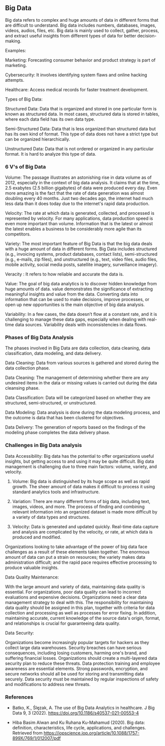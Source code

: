 ## Big Data

Big data refers to complex and huge amounts of data in different forms that are difficult to understand. Big data includes numbers, databases, images, videos, audios, files, etc. Big data is mainly used to collect, gather, process, and extract useful insights from different types of data for better decision-making.

Examples:

Marketing: Forecasting consumer behavior and product strategy is part of marketing.

Cybersecurity: It involves identifying system flaws and online hacking attempts.

Healthcare: Access medical records for faster treatment development.

Types of Big Data:

Structured Data: Data that is organized and stored in one particular form is known as structured data. In most cases, structured data is stored in tables, where each data field has its own data type.

Semi-Structured Data: Data that is less organized than structured data but has its own kind of format. This type of data does not have a strict type but can be organized hierarchically.

Unstructured Data: Data that is not ordered or organized in any particular format. It is hard to analyze this type of data. 

### 6 V's of Big Data

Volume: The passage illustrates an astonishing rise in data volume as of 2012, especially in the context of big data analysis. It claims that at the time, 2.5 exabytes (2.5 billion gigabytes) of data were produced every day. Even more amazing is the fact that the rate of data generation was almost doubling every 40 months. Just two decades ago, the internet had much less data than it does today due to the internet's rapid data production.

Velocity: The rate at which data is generated, collected, and processed is represented by velocity. For many applications, data production speed is even more important than volume. Information that is the latest or almost the latest enables a business to be considerably more agile than its competitors.

Variety: The most important feature of Big Data is that the big data deals with a huge amount of data in different forms. Big Data includes structured (e.g., invoicing systems, product databases, contact lists), semi-structured (e.g., e-mails, zip files), and unstructured (e.g., text, video files, audio files, mobile activity, social media posts, satellite imagery, surveillance imagery).

Veracity : It refers to how reliable and accurate the data is.

Value: The goal of big data analytics is to discover hidden knowledge from huge amounts of data. value demonstrates the significance of extracting meaningful insights and value from the data. Converting data into information that can be used to make decisions, improve processes, or open up new opportunities is the main objective of big data analysis.

Variability: In a few cases, the data doesn’t flow at a constant rate, and it is challenging to manage these data gaps, especially when dealing with real-time data sources. Variability deals with inconsistencies in data flows.

### Phases of Big Data Analysis

The phases involved in Big Data are data collection, data cleaning, data classification, data modeling, and data delivery.

Data Cleaning: Data from various sources is gathered and stored during the data collection phase.

Data Cleaning: The management of determining whether there are any undesired items in the data or missing values is carried out during the data cleansing phase.

Data Classification: Data will be categorized based on whether they are structured, semi-structured, or unstructured.

Data Modeling: Data analysis is done during the data modeling process, and the outcome is data that has been clustered for objectives.

Data Delivery: The generation of reports based on the findings of the modeling phase completes the data delivery phase.


### Challenges in Big Data analysis

Data Accessibility: Big data has the potential to offer organizations useful insights, but getting access to and using it may be quite difficult. Big data management is challenging due to three main factors: volume, variety, and velocity.

1. Volume: Big data is distinguished by its huge scope as well as rapid growth. The sheer amount of data makes it difficult to process it using standard analytics tools and infrastructure.

2. Variation: There are many different forms of big data, including text, images, videos, and more. The process of finding and combining relevant information into an organized dataset is made more difficult by a variety of data types and structures.

3. Velocity: Data is generated and updated quickly. Real-time data capture and analysis are complicated by the velocity, or rate, at which data is produced and modified.

Organizations looking to take advantage of the power of big data face challenges as a result of these elements taken together. The enormous amount of data can put a strain on resources; the variety makes data administration difficult; and the rapid pace requires effective processing to produce valuable insights.


Data Quality Maintenance:

With the large amount and variety of data, maintaining data quality is essential. For organizations, poor data quality can lead to incorrect evaluations and expensive decisions. Organizations need a clear data management strategy to deal with this. The responsibility for maintaining data quality should be assigned in this plan, together with criteria for data collection and processing as well as processes for error fixing. In addition, maintaining accurate, current knowledge of the source data's origin, format, and relationships is crucial for guaranteeing data quality.


Data Security:

Organizations become increasingly popular targets for hackers as they collect large data warehouses. Security breaches can have serious consequences, including losing customers, harming one's brand, and suffering financial losses. Organizations should create a multi-layered data security plan to reduce these threats. Data protection training and employee awareness are essential elements. Strong passwords, encryption, and secure networks should all be used for storing and transmitting data securely. Data security must be maintained by regular inspections of safety and modifications to address new threats.

### References

 - Batko, K., Ślęzak, A. The use of Big Data Analytics in healthcare. J Big Data 9, 3 (2022). https://doi.org/10.1186/s40537-021-00553-4

 - Hiba Basim Alwan and  Ku Ruhana Ku-Mahamud (2020). Big data: definition, characteristics, life cycle, applications, and challenges. Retrieved from https://iopscience.iop.org/article/10.1088/1757-899X/769/1/012007/pdf


